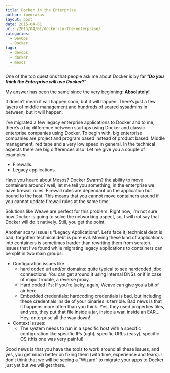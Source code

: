 ```yaml
---
title: Docker in the Enterprise
author: ipedrazas
layout: post
date: 2015-04-01
url: /2015/04/01/docker-in-the-enterprise/
categories:
  - DevOps
  - Docker
tags:
  - devops
  - docker
  - mesos
---
```

One of the top questions that people ask me about Docker is by far &#8220;**_Do you think the Enterprise will use Docker?_**&#8221;

My answer has been the same since the very beginning: **Absolutely!**

It doesn&#8217;t mean it will happen soon, but it will happen. There&#8217;s just a few layers of middle management and hundreds of scared sysadmins in between, but it will happen.

I&#8217;ve migrated a few legacy enterprise applications to Docker and to me, there&#8217;s a big difference between startups using Docker and classic enterprise companies using Docker. To begin with, big enterprise companies are project and program based instead of product based. Middle management, red tape and a very low speed in general. In the technical aspects there are big differences also. Let me give you a couple of examples:

  * Firewalls.
  * Legacy applications.

Have you heard about Mesos? Docker Swarm? the ability to move containers around? well, let me tell you something, in the enterprise we have firewall rules. Firewall rules are dependant on the application but bound to the host. This means that you cannot move containers around if you cannot update firewall rules at the same time.

Solutions like Weave are perfect for this problem. Right now, I&#8217;m not sure how Docker is going to solve the networking aspect, so, I will not say that Docker will do it natively. Still, you get the point.

Another scary issue is &#8220;Legacy Applications&#8221;. Let&#8217;s face it, technical debt is bad, forgotten technical debt is pure evil. Moving these kind of applications into containers is sometimes harder than rewriting them from scratch. Issues that I&#8217;ve found while migrating legacy applications to containers can be split in two main groups:

  * Configuration issues like 
      * hard coded url and/or domains: quite typical to see hardcoded jdbc connections. You can get around it using internal DNSs or if in case of major trouble, a reverse proxy.
      * Hard coded IPs: If you&#8217;re lucky, again, Weave can give you a bit of air here.
      * Embedded credentials: hardcoding credentials is bad, but including these credentials inside of your binaries is terrible. Bad news is that it happens more often than you think. Yes, they used properties files, and yes, they put that file inside a jar, inside a war, inside an EAR&#8230; Hey, enterprise all the way down!
  * Context Issues: 
      * The system needs to run in a specific host with a specific configuration like specific IPs (ugh), specific URLs (easy), specific OS (this one was very painful)

Good news is that you have the tools to work around all these issues, and yes, you get much better on fixing them (with time, experience and tears). I don&#8217;t think that we will be seeing a &#8220;Wizard&#8221; to migrate your apps to Docker just yet but we will get there.